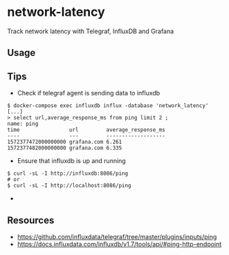 # network-latency
Track network latency with Telegraf, InfluxDB and Grafana

## Usage

## Tips

* Check if telegraf agent is sending data to influxdb

```
$ docker-compose exec influxdb influx -database 'network_latency'
[...]
> select url,average_response_ms from ping limit 2 ;
name: ping
time                url         average_response_ms
----                ---         -------------------
1572377472000000000 grafana.com 6.261
1572377482000000000 grafana.com 6.335
```

* Ensure that influxdb is up and running

```
$ curl -sL -I http://influxdb:8086/ping
# or
$ curl -sL -I http://localhost:8086/ping

```

* 

## Resources

* https://github.com/influxdata/telegraf/tree/master/plugins/inputs/ping
* https://docs.influxdata.com/influxdb/v1.7/tools/api/#ping-http-endpoint
